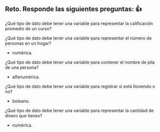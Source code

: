 ## Reto. Responde las siguientes preguntas: 👍
¿Qué tipo de dato debe tener una variable para representar la calificación promedio de un
curso?



¿Qué tipo de dato debe tener una variable para representar el número de personas en un
hogar?

* numérica.

¿Qué tipo de dato debe tener una variable para contener el nombre de pila de una persona?

* alfanumérica.

¿Qué tipo de dato debe tener una variable para registrar si está lloviendo o no?

* boleano.

¿Qué tipo de dato debe tener una variable para representar la cantidad de dinero que
tienes?

* numérica.



